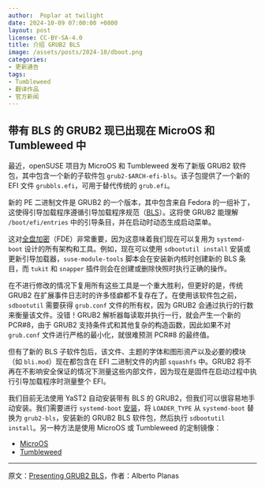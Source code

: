 ```yaml
---
author:  Poplar at twilight
date: 2024-10-09 07:00:00 +0800
layout: post
license: CC-BY-SA-4.0
title: 介绍 GRUB2 BLS
image: /assets/posts/2024-10/dboot.png
categories:
- 更新通告
tags:
- Tumbleweed
- 翻译作品
- 官方新闻
---
```


## 带有 BLS 的 GRUB2 现已出现在 MicroOS 和 Tumbleweed 中

最近，openSUSE 项目为 MicroOS 和 Tumbleweed 发布了新版 GRUB2 软件包，其中包含一个新的子软件包 `grub2-$ARCH-efi-bls`。该子包提供了一个新的 EFI 文件 `grubbls.efi`，可用于替代传统的 `grub.efi`。

新的 PE 二进制文件是 GRUB2 的一个版本，其中包含来自 Fedora 的一组补丁，这使得引导加载程序遵循引导加载程序规范（[BLS]）。这将使 GRUB2 能理解 `/boot/efi/entries` 中的引导条目，并在启动时动态生成启动菜单。

[BLS]: https://uapi-group.org/specifications/specs/boot_loader_specification/

这对[全盘加密]（FDE）非常重要，因为这意味着我们现在可以复用为 `systemd-boot` 设计的所有架构和工具。例如，现在可以使用 `sdbootutil install` 安装或更新引导加载器，`suse-module-tools` 脚本会在安装新内核时创建新的 BLS 条目，而 `tukit` 和 `snapper` 插件则会在创建或删除快照时执行正确的操作。

[全盘加密]: https://news.opensuse.org/2024/09/20/quickstart-fde-yast2/

在不进行修改的情况下复用所有这些工具是一个重大胜利，但更好的是，传统 GRUB2 在扩展事件日志时的许多怪癖都不复存在了。在使用该软件包之前，`sdbootutil` 需要获得 `grub.conf` 文件的所有权，因为 GRUB2 会通过执行的行数来衡量该文件。没错！GRUB2 解析器每读取并执行一行，就会产生一个新的 PCR#8，由于 GRUB2 支持条件式和其他复杂的构造函数，因此如果不对 `grub.conf` 文件进行严格的最小化，就很难预测 PCR#8 的最终值。

但有了新的 BLS 子软件包后，该文件、主题的字体和图形资产以及必要的模块（如 `bli.mod`）现在都包含在 EFI 二进制文件的内部 `squashfs` 中。GRUB2 将不再在不影响安全保证的情况下测量这些内部文件，因为现在是固件在启动过程中执行引导加载程序时测量整个 EFI。

我们目前无法使用 YaST2 自动安装带有 BLS 的 GRUB2，但我们可以很容易地手动安装。我们需要进行 `systemd-boot` [安装]，将 `LOADER_TYPE` 从 `systemd-boot` 替换为 `grub2-bls`，安装新的 GRUB2 BLS 软件包，然后执行 `sdbootutil install`。另一种方法是使用 MicroOS 或 Tumbleweed 的定制镜像：

[安装]: https://en.opensuse.org/Portal:MicroOS/FDE#Installation_with_YaST

- [MicroOS](https://download.opensuse.org/tumbleweed/appliances/openSUSE-MicroOS.x86_64-kvm-and-xen-grub-bls.qcow2)
- [Tumbleweed](https://download.opensuse.org/tumbleweed/appliances/openSUSE-Tumbleweed-Minimal-VM.x86_64-kvm-and-xen-grub-bls.qcow2)

----

原文：[Presenting GRUB2 BLS](https://news.opensuse.org/2024/10/08/grub2-bls/)，作者：Alberto Planas
